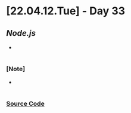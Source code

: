 # [22.04.12.Tue] - Day 33

## _Node.js_

-

#

### [Note]

-

#

### [Source Code](https://github.com/ding-co/developer-dignity/tree/main/boot-camp/practice/April/day33)
